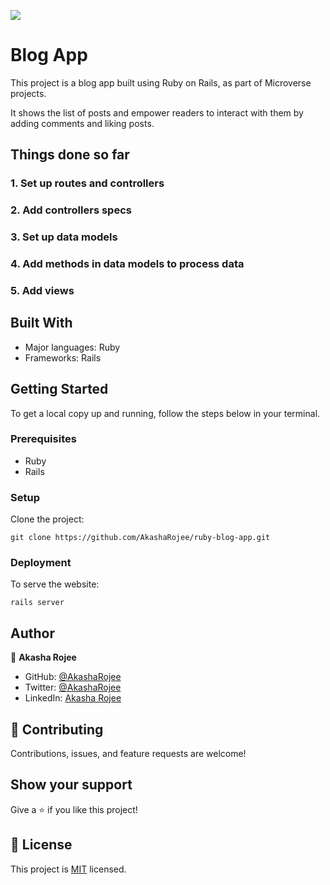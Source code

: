 ![](https://img.shields.io/badge/Microverse-blueviolet)

# Blog App

This project is a blog app built using Ruby on Rails, as part of Microverse projects.

It shows the list of posts and empower readers to interact with them by adding comments and liking posts.

## Things done so far

### 1. Set up routes and controllers

### 2. Add controllers specs

### 3. Set up data models

### 4. Add methods in data models to process data

### 5. Add views

## Built With

- Major languages: Ruby
- Frameworks: Rails

## Getting Started

To get a local copy up and running, follow the steps below in your terminal.

### Prerequisites

- Ruby
- Rails

### Setup

Clone the project:

```
git clone https://github.com/AkashaRojee/ruby-blog-app.git
```

### Deployment

To serve the website:

```
rails server
```

## Author

👤 **Akasha Rojee**

- GitHub: [@AkashaRojee](https://github.com/AkashaRojee)
- Twitter: [@AkashaRojee](https://twitter.com/AkashaRojee)
- LinkedIn: [Akasha Rojee](https://linkedin.com/in/AkashaRojee)

## 🤝 Contributing

Contributions, issues, and feature requests are welcome!

## Show your support

Give a ⭐️ if you like this project!

## 📝 License

This project is [MIT](./MIT.md) licensed.